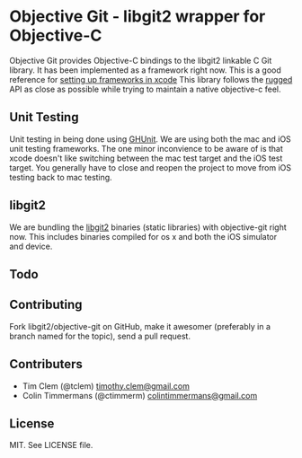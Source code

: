 # Objective Git - libgit2 wrapper for Objective-C
Objective Git provides Objective-C bindings to the libgit2 linkable C Git library.
It has been implemented as a framework right now. This is a good reference for
[setting up frameworks in xcode][setup]
This library follows the [rugged] API as close
as possible while trying to maintain a native objective-c feel.

[setup]: http://atastypixel.com/blog/creating-applications-in-xcode-using-frameworks
[rugged]: https://github.com/libgit2/rugged

## Unit Testing
Unit testing in being done using [GHUnit][ghunit].
We are using both the mac and iOS unit testing frameworks. The one minor
inconvience to be aware of is that xcode doesn't like switching between
the mac test target and the iOS test target. You generally have to close
and reopen the project to move from iOS testing back to mac testing.

[ghunit]: https://github.com/gabriel/gh-unit

## libgit2
We are bundling the [libgit2] binaries (static libraries) with
objective-git right now. This includes binaries compiled for os x and both the
iOS simulator and device.

[libgit2]: https://github.com/libgit2/libgit2

## Todo

## Contributing
Fork libgit2/objective-git on GitHub, make it awesomer (preferably in a branch named
for the topic), send a pull request.

## Contributers
* Tim Clem (@tclem) <timothy.clem@gmail.com>
* Colin Timmermans (@ctimmerm) <colintimmermans@gmail.com>

## License
MIT. See LICENSE file.
